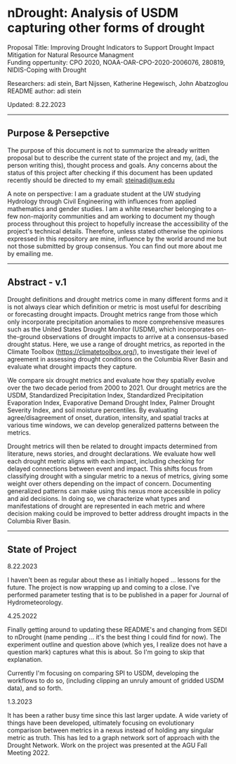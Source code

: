# nDrought: Analysis of USDM capturing other forms of drought

Proposal Title: Improving Drought Indicators to Support Drought Impact Mitigation for Natural Resource Managment    
Funding oppertunity: CPO 2020, NOAA-OAR-CPO-2020-2006076, 280819, NIDIS-Coping with Drought    

Researchers: adi stein, Bart Nijssen, Katherine Hegewisch, John Abatzoglou    
README author: adi stein

Updated: 8.22.2023    

------------------------------------------

## Purpose & Persepctive

The purpose of this document is not to summarize the already written proposal but to describe the current state of the project and my, (adi, the person writing this), thought process and goals. Any concerns about the status of this project after checking if this document has been updated recently should be directed to my email: steinadi@uw.edu

A note on perspective: I am a graduate student at the UW studying Hydrology through Civil Engineering with influences from applied mathematics and gender studies. I am a white researcher belonging to a few non-majority communities and am working to document my though process throughout this project to hopefully increase the accessibility of the project's technical details. Therefore, unless stated otherwise the opinions expressed in this repository are mine, influence by the world around me but not those submitted by group consensus. You can find out more about me by emailing me.

-------------------------------------------

## Abstract - v.1

Drought definitions and drought metrics come in many different forms and it is not always clear which definition or metric is most useful for describing or forecasting drought impacts. Drought metrics range from those which only incorporate precipitation anomalies to more comprehensive measures such as the United States Drought Monitor (USDM), which incorporates on-the-ground observations of drought impacts to arrive at a consensus-based drought status. Here, we use a range of drought metrics, as reported in the Climate Toolbox (https://climatetoolbox.org/), to investigate their level of agreement in assessing drought conditions on the Columbia River Basin and evaluate what drought impacts they capture. 

We compare six drought metrics and evaluate how they spatially evolve over the two decade period from 2000 to 2021. Our drought metrics are the USDM, Standardized Precipitation Index, Standardized Precipitation Evaporation Index, Evaporative Demand Drought Index, Palmer Drought Severity Index, and soil moisture percentiles. By evaluating agree/disagreement of onset, duration, intensity, and spatial tracks at various time windows, we can develop generalized patterns between the metrics. 

Drought metrics will then be related to drought impacts determined from literature, news stories, and drought declarations. We evaluate how well each drought metric aligns with each impact, including checking for delayed connections between event and impact. This shifts focus from classifying drought with a singular metric to a nexus of metrics, giving some weight over others depending on the impact of concern. Documenting generalized patterns can make using this nexus more accessible in policy and aid decisions. In doing so, we characterize what types and manifestations of drought are represented in each metric and where decision making could be improved to better address drought impacts in the Columbia River Basin.

-------------------------------------------

## State of Project

8.22.2023

I haven't been as regular about these as I initially hoped ... lessons for the future. The project is now wrapping up and coming to a close. I've performed parameter testing that is to be published in a paper for Journal of Hydrometeorology. 

4.25.2022

Finally getting around to updating these README's and changing from SEDI to nDrought (name pending ... it's the best thing I could find for now). The experiment outline and question above (which yes, I realize does not have a question mark) captures what this is about. So I'm going to skip that explanation.

Currently I'm focusing on comparing SPI to USDM, developing the workflows to do so, (including clipping an unruly amount of gridded USDM data), and so forth.

1.3.2023

It has been a rather busy time since this last larger update. A wide variety of things have been developed, ultimately focusing on evolutionary comparison between metrics in a nexus instead of holding any singular metric as truth. This has led to a graph network sort of approach with the Drought Network. Work on the project was presented at the AGU Fall Meeting 2022.